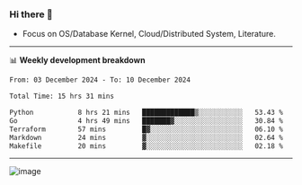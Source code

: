 ### Hi there 👋
<!-- * Daily Meditation via Leetcode/Competitive-Programming. -->
* Focus on OS/Database Kernel, Cloud/Distributed System, Literature.

-------

📊 **Weekly development breakdown**
<!--START_SECTION:waka-->

```txt
From: 03 December 2024 - To: 10 December 2024

Total Time: 15 hrs 31 mins

Python           8 hrs 21 mins   █████████████▒░░░░░░░░░░░   53.43 %
Go               4 hrs 49 mins   ███████▓░░░░░░░░░░░░░░░░░   30.84 %
Terraform        57 mins         █▓░░░░░░░░░░░░░░░░░░░░░░░   06.10 %
Markdown         24 mins         ▓░░░░░░░░░░░░░░░░░░░░░░░░   02.64 %
Makefile         20 mins         ▓░░░░░░░░░░░░░░░░░░░░░░░░   02.18 %
```

<!--END_SECTION:waka-->

-------

<!-- [![Leetcode Stats](https://leetcard.jacoblin.cool/hzhang413?font=Fira+Mono)](https://leetcode.com/fxrc) -->
![image](./cyberpunk-ghost-in-the-shell.gif)
<!--![image](./gis-archive.png)-->
